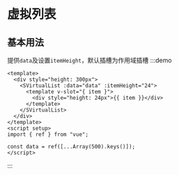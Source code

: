 # 虚拟列表

## 基本用法

提供`data`及设置`itemHeight`，默认插槽为作用域插槽
:::demo

```vue
<template>
  <div style="height: 300px">
    <SVirtualList :data="data" :itemHeight="24">
      <template v-slot="{ item }">
        <div style="height: 24px">{{ item }}</div>
      </template>
    </SVirtualList>
  </div>
</template>
<script setup>
import { ref } from "vue";

const data = ref([...Array(500).keys()]);
</script>
```

:::

